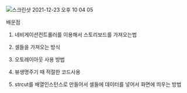 ![스크린샷 2021-12-23 오후 10 04 05](https://user-images.githubusercontent.com/58182106/147245777-599828c3-b6e6-487a-a2a7-71cfcdff6340.png)

배운점

1. 네비게이션컨트롤러를 이용해서 스토리보드를 가져오는법 <br>

2. 셀들을 가져오는 방식<br>

3. 오토레이아웃 사용 방법<br>

4. 뷰생명주기 때 적절한 코드사용<br>

5. strcut를 배열인스턴스로 만들어서 셀들에 데이터를 넣어서 화면에 띄우는 방법
